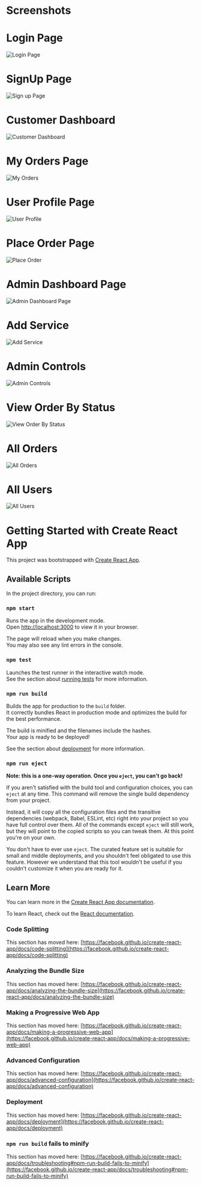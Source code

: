 # Screenshots

# Login Page
![Login Page](https://github.com/Priyanshi23Meghwani/online-dry-clean-app/blob/master/src/assets/Login.png "a title")


# SignUp Page
![Sign up Page](https://github.com/Priyanshi23Meghwani/online-dry-clean-app/blob/master/src/assets/SignUp.png "a title")


#  Customer Dashboard
![Customer Dashboard](https://github.com/Priyanshi23Meghwani/online-dry-clean-app/blob/master/src/assets/UserDashboard.png "a title")


# My Orders Page
![My Orders](https://github.com/Priyanshi23Meghwani/online-dry-clean-app/blob/master/src/assets/MyOrders.png "a title")


# User Profile Page
![User Profile](https://github.com/Priyanshi23Meghwani/online-dry-clean-app/blob/master/src/assets/UserProfile.png "a title")


# Place Order Page
![Place Order](https://github.com/Priyanshi23Meghwani/online-dry-clean-app/blob/master/src/assets/PlaceOrder.png "a title")


# Admin Dashboard Page
![Admin Dashboard Page](https://github.com/Priyanshi23Meghwani/online-dry-clean-app/blob/master/src/assets/AdminDashboard.png "a title")


# Add Service
![Add Service](https://github.com/Priyanshi23Meghwani/online-dry-clean-app/blob/master/src/assets/AddService.png "a title")


# Admin Controls
![Admin Controls](https://github.com/Priyanshi23Meghwani/online-dry-clean-app/blob/master/src/assets/AdminControls.png "a title")


# View Order By Status
![View Order By Status](https://github.com/Priyanshi23Meghwani/online-dry-clean-app/blob/master/src/assets/OrderByStatus.png "a title")


# All Orders
![All Orders](https://github.com/Priyanshi23Meghwani/online-dry-clean-app/blob/master/src/assets/AllOrders.png "a title")


# All Users
![All Users](https://github.com/Priyanshi23Meghwani/online-dry-clean-app/blob/master/src/assets/AllUsers.png "a title")





# Getting Started with Create React App

This project was bootstrapped with [Create React App](https://github.com/facebook/create-react-app).

## Available Scripts

In the project directory, you can run:

### `npm start`

Runs the app in the development mode.\
Open [http://localhost:3000](http://localhost:3000) to view it in your browser.

The page will reload when you make changes.\
You may also see any lint errors in the console.

### `npm test`

Launches the test runner in the interactive watch mode.\
See the section about [running tests](https://facebook.github.io/create-react-app/docs/running-tests) for more information.

### `npm run build`

Builds the app for production to the `build` folder.\
It correctly bundles React in production mode and optimizes the build for the best performance.

The build is minified and the filenames include the hashes.\
Your app is ready to be deployed!

See the section about [deployment](https://facebook.github.io/create-react-app/docs/deployment) for more information.

### `npm run eject`

**Note: this is a one-way operation. Once you `eject`, you can't go back!**

If you aren't satisfied with the build tool and configuration choices, you can `eject` at any time. This command will remove the single build dependency from your project.

Instead, it will copy all the configuration files and the transitive dependencies (webpack, Babel, ESLint, etc) right into your project so you have full control over them. All of the commands except `eject` will still work, but they will point to the copied scripts so you can tweak them. At this point you're on your own.

You don't have to ever use `eject`. The curated feature set is suitable for small and middle deployments, and you shouldn't feel obligated to use this feature. However we understand that this tool wouldn't be useful if you couldn't customize it when you are ready for it.

## Learn More

You can learn more in the [Create React App documentation](https://facebook.github.io/create-react-app/docs/getting-started).

To learn React, check out the [React documentation](https://reactjs.org/).

### Code Splitting

This section has moved here: [https://facebook.github.io/create-react-app/docs/code-splitting](https://facebook.github.io/create-react-app/docs/code-splitting)

### Analyzing the Bundle Size

This section has moved here: [https://facebook.github.io/create-react-app/docs/analyzing-the-bundle-size](https://facebook.github.io/create-react-app/docs/analyzing-the-bundle-size)

### Making a Progressive Web App

This section has moved here: [https://facebook.github.io/create-react-app/docs/making-a-progressive-web-app](https://facebook.github.io/create-react-app/docs/making-a-progressive-web-app)

### Advanced Configuration

This section has moved here: [https://facebook.github.io/create-react-app/docs/advanced-configuration](https://facebook.github.io/create-react-app/docs/advanced-configuration)

### Deployment

This section has moved here: [https://facebook.github.io/create-react-app/docs/deployment](https://facebook.github.io/create-react-app/docs/deployment)

### `npm run build` fails to minify

This section has moved here: [https://facebook.github.io/create-react-app/docs/troubleshooting#npm-run-build-fails-to-minify](https://facebook.github.io/create-react-app/docs/troubleshooting#npm-run-build-fails-to-minify)
